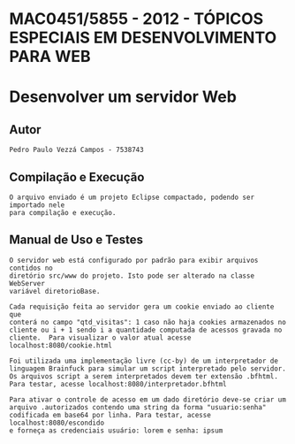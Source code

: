 # MAC0451/5855 - 2012 - TÓPICOS ESPECIAIS EM DESENVOLVIMENTO PARA WEB
# Desenvolver um servidor Web

## Autor
	Pedro Paulo Vezzá Campos - 7538743

## Compilação e Execução
	O arquivo enviado é um projeto Eclipse compactado, podendo ser importado nele
	para compilação e execução.  

## Manual de Uso e Testes
	O servidor web está configurado por padrão para exibir arquivos contidos no
	diretório src/www do projeto. Isto pode ser alterado na classe WebServer 
	variável diretorioBase.
	
	Cada requisição feita ao servidor gera um cookie enviado ao cliente que
	conterá no campo "qtd_visitas": 1 caso não haja cookies armazenados no 
	cliente ou i + 1 sendo i a quantidade computada de acessos gravada no 
	cliente.  Para visualizar o valor atual acesse localhost:8080/cookie.html
	
	Foi utilizada uma implementação livre (cc-by) de um interpretador de 
	linguagem Brainfuck para simular um script interpretado pelo servidor.
	Os arquivos script a serem interpretados devem ter extensão .bfhtml.
	Para testar, acesse localhost:8080/interpretador.bfhtml
	
	Para ativar o controle de acesso em um dado diretório deve-se criar um
	arquivo .autorizados contendo uma string da forma "usuario:senha" 
	codificada em base64 por linha. Para testar, acesse localhost:8080/escondido
	e forneça as credenciais usuário: lorem e senha: ipsum 

